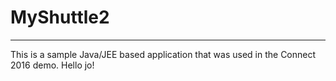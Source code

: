 # MyShuttle2
-------------

This is a sample Java/JEE based application that was used in the Connect 2016 demo. 
Hello jo!
